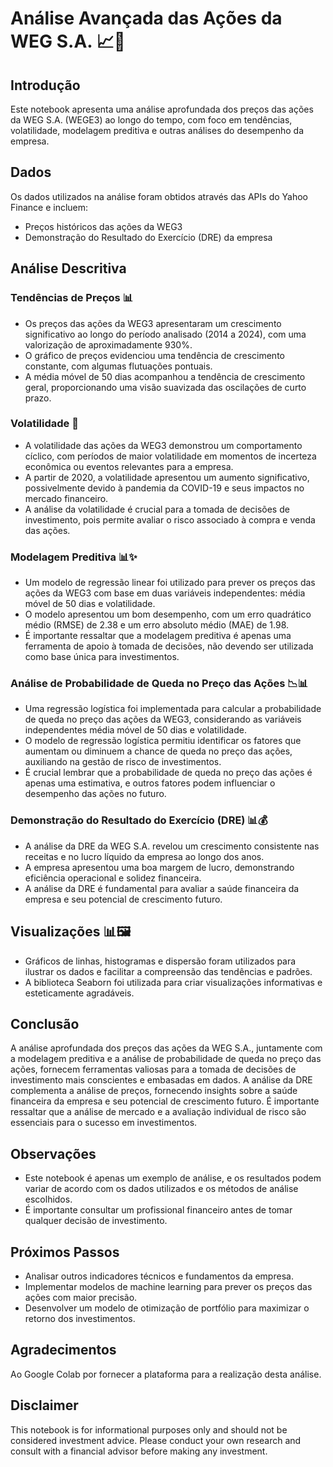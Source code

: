 # Análise Avançada das Ações da WEG S.A. 📈💼

## Introdução

Este notebook apresenta uma análise aprofundada dos preços das ações da WEG S.A. (WEGE3) ao longo do tempo, com foco em tendências, volatilidade, modelagem preditiva e outras análises do desempenho da empresa.

## Dados

Os dados utilizados na análise foram obtidos através das APIs do Yahoo Finance e incluem:

- Preços históricos das ações da WEG3
- Demonstração do Resultado do Exercício (DRE) da empresa

## Análise Descritiva

### Tendências de Preços 📊

- Os preços das ações da WEG3 apresentaram um crescimento significativo ao longo do período analisado (2014 a 2024), com uma valorização de aproximadamente 930%.
- O gráfico de preços evidenciou uma tendência de crescimento constante, com algumas flutuações pontuais.
- A média móvel de 50 dias acompanhou a tendência de crescimento geral, proporcionando uma visão suavizada das oscilações de curto prazo.

### Volatilidade 🎢

- A volatilidade das ações da WEG3 demonstrou um comportamento cíclico, com períodos de maior volatilidade em momentos de incerteza econômica ou eventos relevantes para a empresa.
- A partir de 2020, a volatilidade apresentou um aumento significativo, possivelmente devido à pandemia da COVID-19 e seus impactos no mercado financeiro.
- A análise da volatilidade é crucial para a tomada de decisões de investimento, pois permite avaliar o risco associado à compra e venda das ações.

### Modelagem Preditiva 📊✨

- Um modelo de regressão linear foi utilizado para prever os preços das ações da WEG3 com base em duas variáveis independentes: média móvel de 50 dias e volatilidade.
- O modelo apresentou um bom desempenho, com um erro quadrático médio (RMSE) de 2.38 e um erro absoluto médio (MAE) de 1.98.
- É importante ressaltar que a modelagem preditiva é apenas uma ferramenta de apoio à tomada de decisões, não devendo ser utilizada como base única para investimentos.

### Análise de Probabilidade de Queda no Preço das Ações 📉📊

- Uma regressão logística foi implementada para calcular a probabilidade de queda no preço das ações da WEG3, considerando as variáveis independentes média móvel de 50 dias e volatilidade.
- O modelo de regressão logística permitiu identificar os fatores que aumentam ou diminuem a chance de queda no preço das ações, auxiliando na gestão de risco de investimentos.
- É crucial lembrar que a probabilidade de queda no preço das ações é apenas uma estimativa, e outros fatores podem influenciar o desempenho das ações no futuro.

### Demonstração do Resultado do Exercício (DRE) 📊💰

- A análise da DRE da WEG S.A. revelou um crescimento consistente nas receitas e no lucro líquido da empresa ao longo dos anos.
- A empresa apresentou uma boa margem de lucro, demonstrando eficiência operacional e solidez financeira.
- A análise da DRE é fundamental para avaliar a saúde financeira da empresa e seu potencial de crescimento futuro.

## Visualizações 📊🖼️

- Gráficos de linhas, histogramas e dispersão foram utilizados para ilustrar os dados e facilitar a compreensão das tendências e padrões.
- A biblioteca Seaborn foi utilizada para criar visualizações informativas e esteticamente agradáveis.

## Conclusão

A análise aprofundada dos preços das ações da WEG S.A., juntamente com a modelagem preditiva e a análise de probabilidade de queda no preço das ações, fornecem ferramentas valiosas para a tomada de decisões de investimento mais conscientes e embasadas em dados. A análise da DRE complementa a análise de preços, fornecendo insights sobre a saúde financeira da empresa e seu potencial de crescimento futuro. É importante ressaltar que a análise de mercado e a avaliação individual de risco são essenciais para o sucesso em investimentos.

## Observações

- Este notebook é apenas um exemplo de análise, e os resultados podem variar de acordo com os dados utilizados e os métodos de análise escolhidos.
- É importante consultar um profissional financeiro antes de tomar qualquer decisão de investimento.

## Próximos Passos

- Analisar outros indicadores técnicos e fundamentos da empresa.
- Implementar modelos de machine learning para prever os preços das ações com maior precisão.
- Desenvolver um modelo de otimização de portfólio para maximizar o retorno dos investimentos.

## Agradecimentos

Ao Google Colab por fornecer a plataforma para a realização desta análise.

## Disclaimer

This notebook is for informational purposes only and should not be considered investment advice. Please conduct your own research and consult with a financial advisor before making any investment.

